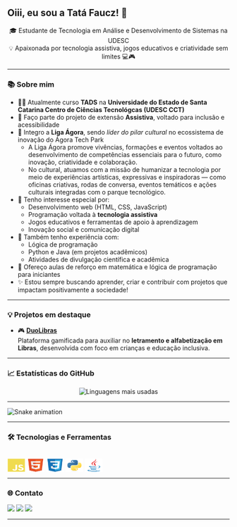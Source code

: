 ## Oiii, eu sou a Tatá Faucz! 🚀

<p align="center">
🎓 Estudante de Tecnologia em Análise e Desenvolvimento de Sistemas na UDESC<br>
💡 Apaixonada por tecnologia assistiva, jogos educativos e criatividade sem limites 💻🎮
</p>

---

### 📚 Sobre mim

- 👩‍💻 Atualmente curso **TADS** na **Universidade do Estado de Santa Catarina Centro de Ciências Tecnológcas (UDESC CCT)**
- 📌 Faço parte do projeto de extensão **Assistiva**, voltado para inclusão e acessibilidade
- 🌟 Integro a **Liga Ágora**, sendo *líder do pilar cultural* no ecossistema de inovação do Ágora Tech Park
  - A Liga Ágora promove vivências, formações e eventos voltados ao desenvolvimento de competências essenciais para o futuro, como inovação, criatividade e colaboração.
  - No cultural, atuamos com a missão de humanizar a tecnologia por meio de experiências artísticas, expressivas e inspiradoras — como oficinas criativas, rodas de conversa, eventos temáticos e ações culturais integradas com o parque tecnológico.
- 🧠 Tenho interesse especial por:
  - Desenvolvimento web (HTML, CSS, JavaScript)
  - Programação voltada à **tecnologia assistiva**
  - Jogos educativos e ferramentas de apoio à aprendizagem
  - Inovação social e comunicação digital
- 🧩 Também tenho experiência com:
  - Lógica de programação
  - Python e Java (em projetos acadêmicos)
  - Atividades de divulgação científica e acadêmica
- 💬 Ofereço aulas de reforço em matemática e lógica de programação para iniciantes
- ✨ Estou sempre buscando aprender, criar e contribuir com projetos que impactam positivamente a sociedade!

---

### 💡 Projetos em destaque

- 🎮 [**DuoLibras**](https://tatafaucz.github.io/duolibras/)  
  Plataforma gamificada para auxiliar no **letramento e alfabetização em Libras**, desenvolvida com foco em crianças e educação inclusiva.

---

### 📈 Estatísticas do GitHub

<p align="center">
  <img src="https://github-readme-stats.vercel.app/api/top-langs/?username=tataFaucz&layout=compact&theme=tokyonight" alt="Linguagens mais usadas" />
</p>

---

![Snake animation](https://github.com/tataFaucz/tataFaucz/blob/output/github-contribution-grid-snake.svg)

---

### 🛠️ Tecnologias e Ferramentas

<div style="display: inline_block"><br>
  <img align="center" alt="Tatá-Js" height="30" width="40" src="https://raw.githubusercontent.com/devicons/devicon/master/icons/javascript/javascript-plain.svg">
  <img align="center" alt="Tatá-HTML" height="30" width="40" src="https://raw.githubusercontent.com/devicons/devicon/master/icons/html5/html5-original.svg">
  <img align="center" alt="Tata-CSS" height="30" width="40" src="https://raw.githubusercontent.com/devicons/devicon/master/icons/css3/css3-original.svg">
  <img align="center" alt="Tatá-Python" height="30" width="40" src="https://raw.githubusercontent.com/devicons/devicon/master/icons/python/python-original.svg">
  <img align="center" alt="Tatá-Java" height="30" width="40" src="https://raw.githubusercontent.com/devicons/devicon/master/icons/java/java-original.svg">
</div>

---

### 🌐 Contato

<div> 
  <a href="https://instagram.com/tata.faucz" target="_blank"><img src="https://img.shields.io/badge/-Instagram-%23E4405F?style=for-the-badge&logo=instagram&logoColor=white"></a>
  <a href="mailto:thais.faucz@gmail.com"><img src="https://img.shields.io/badge/-Gmail-%23333?style=for-the-badge&logo=gmail&logoColor=white"></a>
  <a href="https://www.linkedin.com/in/thais-faucz-jasse-9136a027b/" target="_blank"><img src="https://img.shields.io/badge/-LinkedIn-%230077B5?style=for-the-badge&logo=linkedin&logoColor=white"></a> 
</div>

---

<!--
**tataFaucz/tataFaucz** is a ✨ _special_ ✨ repository because its `README.md` (this file) appears on your GitHub profile.

Aqui você encontra um pedacinho da minha trajetória como estudante, pesquisadora e futura desenvolvedora! 🌟
-->
